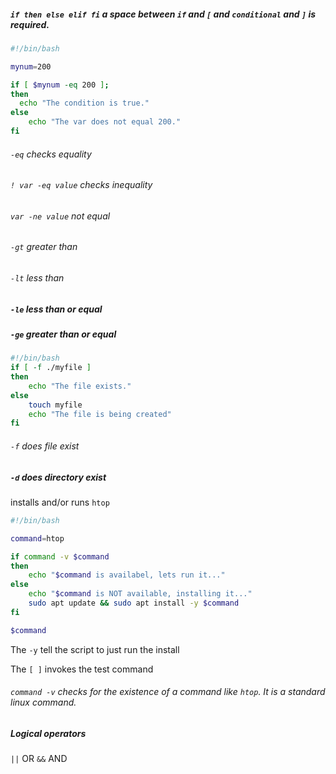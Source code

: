 ##### `if then else elif fi`  a space between `if` and `[` and `conditional` and `]` is required.

```sh
#!/bin/bash

mynum=200

if [ $mynum -eq 200 ];
then
  echo "The condition is true."
else 
	echo "The var does not equal 200."
fi
```

###### `-eq` checks equality
###### `! var -eq value` checks inequality

###### `var -ne value`  not equal
###### `-gt` greater than
###### `-lt` less than
##### `-le` less than or equal
##### `-ge` greater than or equal

```sh
#!/bin/bash
if [ -f ./myfile ]
then
	echo "The file exists."
else
	touch myfile
	echo "The file is being created"
fi

```

###### `-f` does file exist
##### `-d` does directory exist

installs and/or runs `htop`
```sh
#!/bin/bash

command=htop

if command -v $command
then
	echo "$command is availabel, lets run it..."
else
	echo "$command is NOT available, installing it..."
	sudo apt update && sudo apt install -y $command
fi

$command
```
The `-y` tell the script to just run the install

The `[ ]` invokes the test command
###### `command -v` checks for the existence of a command like `htop`.  It is a standard linux command.

##### Logical operators

`||` OR
`&&` AND
